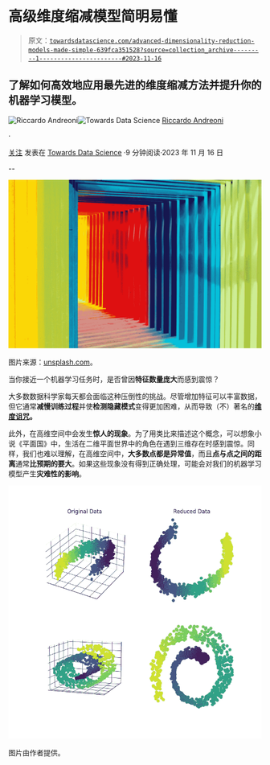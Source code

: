 # 高级维度缩减模型简明易懂

> 原文：[`towardsdatascience.com/advanced-dimensionality-reduction-models-made-simple-639fca351528?source=collection_archive---------1-----------------------#2023-11-16`](https://towardsdatascience.com/advanced-dimensionality-reduction-models-made-simple-639fca351528?source=collection_archive---------1-----------------------#2023-11-16)

## 了解如何高效地应用最先进的维度缩减方法并提升你的机器学习模型。

[](https://medium.com/@riccardo.andreoni?source=post_page-----639fca351528--------------------------------)![Riccardo Andreoni](https://medium.com/@riccardo.andreoni?source=post_page-----639fca351528--------------------------------)[](https://towardsdatascience.com/?source=post_page-----639fca351528--------------------------------)![Towards Data Science](https://towardsdatascience.com/?source=post_page-----639fca351528--------------------------------) [Riccardo Andreoni](https://medium.com/@riccardo.andreoni?source=post_page-----639fca351528--------------------------------)

·

[关注](https://medium.com/m/signin?actionUrl=https%3A%2F%2Fmedium.com%2F_%2Fsubscribe%2Fuser%2F76784541161c&operation=register&redirect=https%3A%2F%2Ftowardsdatascience.com%2Fadvanced-dimensionality-reduction-models-made-simple-639fca351528&user=Riccardo+Andreoni&userId=76784541161c&source=post_page-76784541161c----639fca351528---------------------post_header-----------) 发表在 [Towards Data Science](https://towardsdatascience.com/?source=post_page-----639fca351528--------------------------------) ·9 分钟阅读·2023 年 11 月 16 日[](https://medium.com/m/signin?actionUrl=https%3A%2F%2Fmedium.com%2F_%2Fvote%2Ftowards-data-science%2F639fca351528&operation=register&redirect=https%3A%2F%2Ftowardsdatascience.com%2Fadvanced-dimensionality-reduction-models-made-simple-639fca351528&user=Riccardo+Andreoni&userId=76784541161c&source=-----639fca351528---------------------clap_footer-----------)

--

[](https://medium.com/m/signin?actionUrl=https%3A%2F%2Fmedium.com%2F_%2Fbookmark%2Fp%2F639fca351528&operation=register&redirect=https%3A%2F%2Ftowardsdatascience.com%2Fadvanced-dimensionality-reduction-models-made-simple-639fca351528&source=-----639fca351528---------------------bookmark_footer-----------)![](img/47503135e2f71ee99e299951edce437f.png)

图片来源：[unsplash.com](https://unsplash.com/photos/multicolored-wall-in-shallow-focus-photography-jbtfM0XBeRc)。

当你接近一个机器学习任务时，是否曾因**特征数量庞大**而感到震惊？

大多数数据科学家每天都会面临这种压倒性的挑战。尽管增加特征可以丰富数据，但它通常**减慢训练过程**并使**检测隐藏模式**变得更加困难，从而导致（不）著名的[**维度诅咒**](https://en.wikipedia.org/wiki/Curse_of_dimensionality)**。**

此外，在高维空间中会发生**惊人的现象**。为了用类比来描述这个概念，可以想象小说《平面国》中，生活在二维平面世界中的角色在遇到三维存在时感到震惊。同样，我们也难以理解，在高维空间中，**大多数点都是异常值**，而且**点与点之间的距离**通常**比预期的要大**。如果这些现象没有得到正确处理，可能会对我们的机器学习模型产生**灾难性的影响**。

![](img/1dba4905843191a4a899cc687755aa1d.png)

图片由作者提供。
